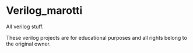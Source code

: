 # Verilog_marotti
All verilog stuff.

These verilog projects are for educational purposes and all rights belong to the original owner.
